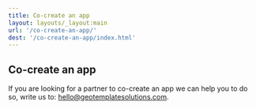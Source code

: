```yaml
---
title: Co-create an app
layout: layouts/_layout:main
url: '/co-create-an-app/'
dest: '/co-create-an-app/index.html'
---
```


## Co-create an app

If you are looking for a partner to co-create an app we can help you to do so,
write us to: [hello@geotemplatesolutions.com](mailto:hello@geotemplatesolutions.com).
